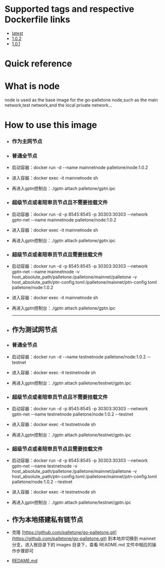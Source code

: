 # Supported tags and respective Dockerfile links

- [latest](https://github.com/palletone/go-palletone/blob/master/images/node/Dockerfile)
- [1.0.2](https://github.com/palletone/go-palletone/blob/master/images/node/Dockerfile)
- [1.0.1](https://github.com/palletone/go-palletone/blob/master/images/node/Dockerfile)

# Quick reference

# What is node

node is used as the base image for the go-palletone node,such as the main network,test network,and the local private network...    

# How to use this image

- ### 作为主网节点

- ### 普通全节点

- 启动容器：docker run -d --name mainnetnode palletone/node:1.0.2

- 进入容器：docker exec -it mainnetnode sh

- 再进入gptn控制台：./gptn attach palletone/gptn.ipc

- ### 超级节点或者陪审员节点且不需要挂载文件

- 启动容器：docker run -d -p 8545:8545 -p 30303:30303 --network gptn-net --name mainnetnode palletone/node:1.0.2

- 进入容器：docker exec -it mainnetnode sh

- 再进入gptn控制台：./gptn attach palletone/gptn.ipc

- ### 超级节点或者陪审员节点且需要挂载文件

- 启动容器：docker run -d -p 8545:8545 -p 30303:30303 --network gptn-net --name mainnetnode -v host_absolute_path/palletone:/palletone/mainnet/palletone -v host_absolute_path/ptn-config.toml:/palletone/mainnet/ptn-config.toml palletone/node:1.0.2

- 进入容器：docker exec -it mainnetnode sh

- 再进入gptn控制台：./gptn attach palletone/gptn.ipc    

  ------

- ## 作为测试网节点

- ### 普通全节点

- 启动容器：docker run -d --name testnetnode palletone/node:1.0.2 --testnet

- 进入容器：docker exec -it testnetnode sh

- 再进入gptn控制台：./gptn attach palletone/testnet/gptn.ipc

- ### 超级节点或者陪审员节点且不需要挂载文件

- 启动容器：docker run -d -p 8545:8545 -p 30303:30303 --network gptn-net --name testnetnode palletone/node:1.0.2 --testnet

- 进入容器：docker exec -it testnetnode sh

- 再进入gptn控制台：./gptn attach palletone/testnet/gptn.ipc

- ### 超级节点或者陪审员节点且需要挂载文件

- 启动容器：docker run -d -p 8545:8545 -p 30303:30303 --network gptn-net --name testnetnode  -v host_absolute_path/palletone:/palletone/mainnet/palletone -v host_absolute_path/ptn-config.toml:/palletone/mainnet/ptn-config.toml palletone/node:1.0.2 --testnet

- 进入容器：docker exec -it testnetnode sh

- 再进入gptn控制台：./gptn attach palletone/testnet/gptn.ipc

- ## 作为本地搭建私有链节点

- 克隆 [https://github.com/palletone/go-palletone.git](https://github.com/palletone/go-palletone.git) 到本地并切换到 mainnet 分支，进入根目录下的 images 目录下，查看 README.md 文件中相应的操作步骤即可

- [REDAME.md](https://github.com/palletone/go-palletone/tree/master/images)